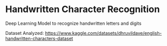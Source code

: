 # Handwritten Character Recognition
Deep Learning Model to recognize handwritten letters and digits

Dataset Analyzed: https://www.kaggle.com/datasets/dhruvildave/english-handwritten-characters-dataset